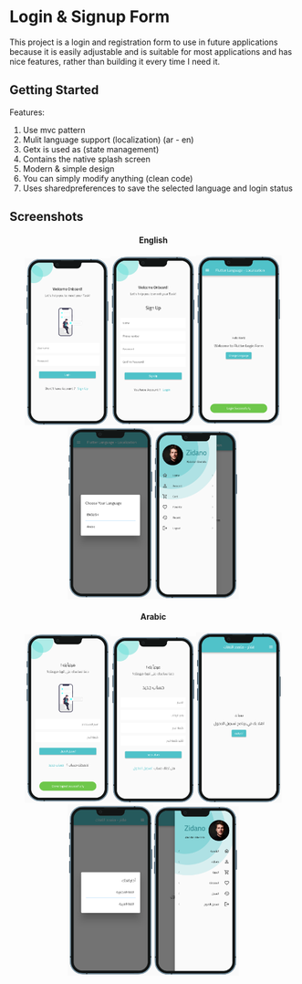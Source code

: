 # Login & Signup Form 

This project is a login and registration form to use in future applications because it is easily adjustable and is suitable for most applications and has nice features, rather than building it every time I need it.

## Getting Started

Features:
1. Use mvc pattern
2. Mulit language support (localization) (ar - en)
3. Getx is used as (state management)
4. Contains the native splash screen
5. Modern & simple design
6. You can simply modify anything (clean code)
7. Uses sharedpreferences to save the selected language and login status

## Screenshots

<center><h4>English</h4></center>
<center><img src="screenshots/2.png" width="150"/><img src="screenshots/1.png"width="150"/><img src="screenshots/4.png"width="150"/></center>
<center><img src="screenshots/5.png" width="150"/><img src="screenshots/6.png"width="150"/></center>

<center><h4>Arabic</h4></center>
<center><img src="screenshots/9.png" width="150"/><img src="screenshots/10.png"width="150"/><img src="screenshots/7.png"width="150"/></center>
<center><img src="screenshots/11.png" width="150"/><img src="screenshots/8.png"width="150"/></center>
